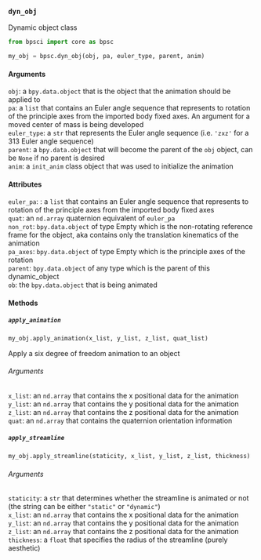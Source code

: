 ### ```dyn_obj```

Dynamic object class

```python
from bpsci import core as bpsc

my_obj = bpsc.dyn_obj(obj, pa, euler_type, parent, anim)
```

#### Arguments
```obj```: a ```bpy.data.object``` that is the object that the animation should be applied to
<br>```pa```: a ```list``` that contains an Euler angle sequence that represents to rotation of the principle axes from the imported body fixed axes. An argument for a moved center of mass is being developed
<br>```euler_type```: a ```str``` that represents the Euler angle sequence (i.e. ```'zxz'``` for a 313 Euler angle sequence)
<br>```parent```: a ```bpy.data.object``` that will become the parent of the ```obj``` object, can be ```None``` if no parent is desired 
<br>```anim```: a ```init_anim``` class object that was used to initialize the animation

#### Attributes
```euler_pa```: : a ```list``` that contains an Euler angle sequence that represents to rotation of the principle axes from the imported body fixed axes
<br>```quat```: an ```nd.array``` quaternion equivalent of ```euler_pa```
<br>```non_rot```: ```bpy.data.object``` of type Empty which is the non-rotating reference frame for the object, aka contains only the translation kinematics of the animation
<br>```pa_axes```: ```bpy.data.object``` of type Empty which is the principle axes of the rotation
<br>```parent```: ```bpy.data.object``` of any type which is the parent of this dynamic_object
<br>```ob```: the ```bpy.data.object``` that is being animated

#### Methods

##### ```apply_animation```

```python
my_obj.apply_animation(x_list, y_list, z_list, quat_list)
```
Apply a six degree of freedom animation to an object

###### Arguments
```x_list```: an ```nd.array``` that contains the x positional data for the animation
<br>```y_list```: an ```nd.array``` that contains the y positional data for the animation
<br>```z_list```: an ```nd.array``` that contains the z positional data for the animation
<br>```quat```: an ```nd.array``` that contains the quaternion orientation information

##### ```apply_streamline```
```python
my_obj.apply_streamline(staticity, x_list, y_list, z_list, thickness)
```

###### Arguments
```staticity```: a ```str``` that determines whether the streamline is animated or not (the string can be either ```"static"``` or ```"dynamic"```)
<br>```x_list```: an ```nd.array``` that contains the x positional data for the animation
<br>```y_list```: an ```nd.array``` that contains the y positional data for the animation
<br>```z_list```: an ```nd.array``` that contains the z positional data for the animation
<br>```thickness```: a ```float``` that specifies the radius of the streamline (purely aesthetic)

